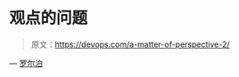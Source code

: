 # 观点的问题

> 原文：<https://devops.com/a-matter-of-perspective-2/>

— [罗尔泊](https://devops.com/author/breselman/)